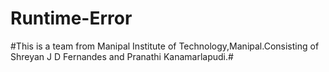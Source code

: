 # Runtime-Error
#This is a team from Manipal Institute of Technology,Manipal.Consisting of Shreyan J D Fernandes and Pranathi Kanamarlapudi.#
